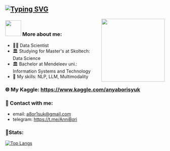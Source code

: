 ## [![Typing SVG](https://readme-typing-svg.herokuapp.com?font=Raleway&pause=1000&color=bd86f0&width=435&lines=Anna+Borisiuk)](https://git.io/typing-svg)
<img align='right' src="https://i.pinimg.com/originals/25/da/81/25da81c5a0d93b369bc84f2f833a9708.gif" width="200">

### <img src="https://media.giphy.com/media/VgCDAzcKvsR6OM0uWg/giphy.gif" width="50"> More about me:
- 👩‍💻 Data Scientist<br>
- 🏛️ Studying for Master's at Skoltech: Data Science<br>
- 🏛️ Bachelor at Mendeleev uni.: Information Systems and Technology<br>
- 👾 My skills: NLP, LLM, Multimodality <br>

### 🌐 My Kaggle: https://www.kaggle.com/anyaborisyuk

### 💌 Contact with me:
- email: a8or1suk@gmail.com
- telegram: https://t.me/AnniBori

### 🦾Stats:
[![Top Langs](https://github-readme-stats.vercel.app/api/top-langs/?username=Anya-wUw&layout=compact&show_icons=true&theme=material-palenight)](https://github.com/Anya-wUw/github-readme-stats)
